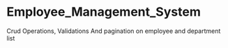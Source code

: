 # Employee_Management_System
Crud Operations, Validations And pagination on employee and department list
